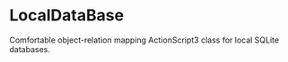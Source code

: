 # LocalDataBase
Comfortable object-relation mapping ActionScript3 class for local SQLite databases.
